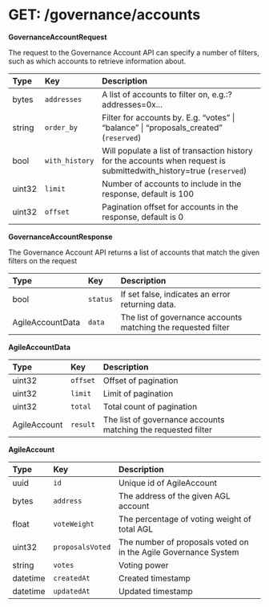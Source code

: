 # GET: /governance/accounts

**GovernanceAccountRequest**

The request to the Governance Account API can specify a number of filters, such as which accounts to retrieve information about.

| Type | Key | Description |
| :--- | :--- | :--- |
| bytes | `addresses` | A list of accounts to filter on, e.g.:?addresses=0x... |
| string | `order_by` | Filter for accounts by. E.g. “votes” \| “balance” \| “proposals\_created” \(`reserved`\) |
| bool | `with_history` | Will populate a list of transaction history for the accounts when request is submittedwith\_history=true \(`reserved`\) |
| uint32 | `limit` | Number of accounts to include in the response, default is 100 |
| uint32 | `offset` | Pagination offset for accounts in the response, default is 0 |

**GovernanceAccountResponse**

The Governance Account API returns a list of accounts that match the given filters on the request

| Type | Key | Description |
| :--- | :--- | :--- |
| bool | `status` | If set false, indicates an error returning data. |
| AgileAccountData | `data` | The list of governance accounts matching the requested filter |

**AgileAccountData**

| **Type** | Key | Description |
| :--- | :--- | :--- |
| uint32 | `offset` | Offset of pagination |
| uint32 | `limit` | Limit of pagination |
| uint32 | `total` | Total count of pagination |
| AgileAccount | `result` | The list of governance accounts matching the requested filter |

**AgileAccount**

| Type | Key | Description |
| :--- | :--- | :--- |
| uuid | `id` | Unique id of AgileAccount |
| bytes | `address` | The address of the given AGL account |
| float | `voteWeight` | The percentage of voting weight of total AGL |
| uint32 | `proposalsVoted` | The number of proposals voted on in the Agile Governance System |
| string | `votes` | Voting power |
| datetime | `createdAt` | Created timestamp |
| datetime | `updatedAt` | Updated timestamp |

